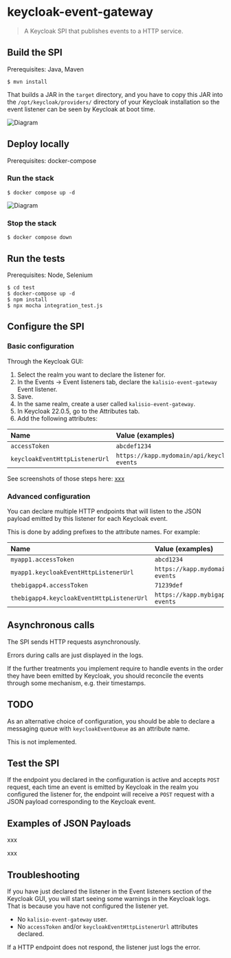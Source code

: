 # keycloak-event-gateway

> A Keycloak SPI that publishes events to a HTTP service.

## Build the SPI

Prerequisites: Java, Maven


```shell
$ mvn install
```

That builds a JAR in the `target` directory,
and you have to copy this JAR into the
`/opt/keycloak/providers/` directory
of your Keycloak installation so the event listener
can be seen by Keycloak at boot time.

![Diagram](xxx)

## Deploy locally

Prerequisites: docker-compose

### Run the stack

```shell
$ docker compose up -d
```

![Diagram](xxx)

### Stop the stack

```shell
$ docker compose down
```


## Run the tests

Prerequisites: Node, Selenium

```shell
$ cd test
$ docker-compose up -d
$ npm install
$ npx mocha integration_test.js
```




## Configure the SPI

### Basic configuration

Through the Keycloak GUI: 

1. Select the realm you want to declare the
   listener for.
2. In the Events → Event listeners tab, declare
   the `kalisio-event-gateway` Event listener.
3. Save.
4. In the same realm, create a user
   called `kalisio-event-gateway`.
5. In Keycloak 22.0.5, go to the Attributes tab.
6. Add the following attributes:

| Name | Value (examples) |
| :-- | :-- |
| `accessToken` | `abcdef1234` |
| `keycloakEventHttpListenerUrl` | `https://kapp.mydomain/api/keycloak-events` |

See screenshots of those steps here: [xxx](xxx)


### Advanced configuration

You can declare multiple HTTP
endpoints that will listen
to the JSON payload emitted by this listener for
each Keycloak event.

This is done by adding prefixes to the attribute
names. For example:

| Name | Value (examples) |
| :-- | :-- |
| `myapp1.accessToken` | `abcd1234` |
| `myapp1.keycloakEventHttpListenerUrl` | `https://kapp.mydomain1/api/keycloak-events` |
| `thebigapp4.accessToken` | `71239def` |
| `thebigapp4.keycloakEventHttpListenerUrl` | `https://kapp.mybigapp4/api/keycloak-events` |


## Asynchronous calls

The SPI sends HTTP requests asynchronously.

Errors during calls
are just displayed in the logs.

If the further treatments you implement
require to handle events
in the order they have been emitted by Keycloak,
you should reconcile the events through some
mechanism, e.g. their timestamps.

## TODO

As an alternative choice of configuration,
you should be able to
declare a messaging
queue with `keycloakEventQueue` as an attribute name.

This is not implemented.

## Test the SPI

If the endpoint you declared in the configuration
is active and accepts `POST` request, each time an
event is emitted by Keycloak in the realm you
configured the listener for, the endpoint will receive
a `POST` request with a JSON payload corresponding
to the Keycloak event.


## Examples of JSON Payloads

xxx

xxx

## Troubleshooting

If you have just declared the listener in 
the Event listeners section of the Keycloak GUI,
you will start seeing some warnings in the Keycloak
logs. That is because you have not configured the
listener yet.

* No `kalisio-event-gateway` user.
* No `accessToken` and/or `keycloakEventHttpListenerUrl`
  attributes declared.

If a HTTP endpoint does not respond, the listener
just logs the error.

